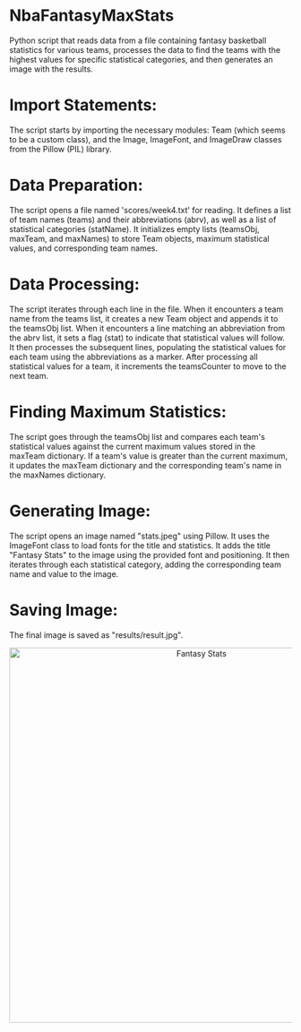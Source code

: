 # NbaFantasyMaxStats
Python script that reads data from a file containing fantasy basketball statistics for various teams, processes the data to find the teams with the highest values for specific statistical categories, and then generates an image with the results.
# Import Statements:

The script starts by importing the necessary modules: Team (which seems to be a custom class), and the Image, ImageFont, and ImageDraw classes from the Pillow (PIL) library.
# Data Preparation:

The script opens a file named 'scores/week4.txt' for reading.
It defines a list of team names (teams) and their abbreviations (abrv), as well as a list of statistical categories (statName).
It initializes empty lists (teamsObj, maxTeam, and maxNames) to store Team objects, maximum statistical values, and corresponding team names.
# Data Processing:

The script iterates through each line in the file.
When it encounters a team name from the teams list, it creates a new Team object and appends it to the teamsObj list.
When it encounters a line matching an abbreviation from the abrv list, it sets a flag (stat) to indicate that statistical values will follow.
It then processes the subsequent lines, populating the statistical values for each team using the abbreviations as a marker.
After processing all statistical values for a team, it increments the teamsCounter to move to the next team.
# Finding Maximum Statistics:

The script goes through the teamsObj list and compares each team's statistical values against the current maximum values stored in the maxTeam dictionary.
If a team's value is greater than the current maximum, it updates the maxTeam dictionary and the corresponding team's name in the maxNames dictionary.
# Generating Image:

The script opens an image named "stats.jpeg" using Pillow.
It uses the ImageFont class to load fonts for the title and statistics.
It adds the title "Fantasy Stats" to the image using the provided font and positioning.
It then iterates through each statistical category, adding the corresponding team name and value to the image.
# Saving Image:

The final image is saved as "results/result.jpg".
<div align="center">
  <img src="https://github.com/javier-rivera8/NbaFantasyMaxStats/assets/112108705/66f2bbf3-c7e3-401b-931f-7ae9608456e8" alt="Fantasy Stats" width="670">
</div>
